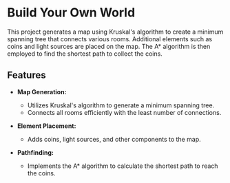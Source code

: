 # Build Your Own World

This project generates a map using Kruskal's algorithm to create a minimum spanning tree that connects various rooms. Additional elements such as coins and light sources are placed on the map. The A* algorithm is then employed to find the shortest path to collect the coins.

## Features

- **Map Generation:** 
  - Utilizes Kruskal's algorithm to generate a minimum spanning tree.
  - Connects all rooms efficiently with the least number of connections.
  
- **Element Placement:** 
  - Adds coins, light sources, and other components to the map.

- **Pathfinding:**
  - Implements the A* algorithm to calculate the shortest path to reach the coins.
